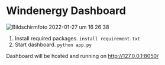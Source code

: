 # Windenergy Dashboard

![Bildschirmfoto 2022-01-27 um 16 26 38](https://user-images.githubusercontent.com/33571813/151389642-cbb10226-91bb-4cd6-a9a3-73e2b9f5f81f.png)

1. Install required packages.
`install requirement.txt`
2. Start dashboard.
`python app.py`

Dashboard will be hosted and running on http://127.0.0.1:8050/

